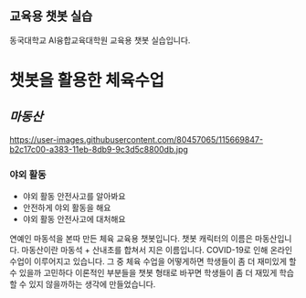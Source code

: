 ## 교육용 챗봇 실습

동국대학교 AI융합교육대학원 교육용 챗봇 실습입니다.

# **챗봇**을 활용한 체육수업

## *마동산*
https://user-images.githubusercontent.com/80457065/115669847-b2c17c00-a383-11eb-8db9-9c3d5c8800db.jpg

### 야외 활동

- 야외 활동 안전사고를 알아봐요
- 안전하게 야외 활동을 해요
- 야외 활동 안전사고에 대처해요

연예인 마동석을 본따 만든 체육 교육용 챗봇입니다.
  챗봇 캐릭터의 이름은 마동산입니다.  마동산이란 마동석 + 산내초를 합쳐서 지은 이름입니다.
  COVID-19로 인해 온라인 수업이 이루어지고 있습니다.
  그 중 체육 수업을 어떻게하면 학생들이 좀 더 재미있게 할 수 있을까 고민하다
  이론적인 부분들을 챗봇 형태로 바꾸면 학생들이 좀 더 재밌게 학습할 수 있지 않을까하는 생각에 만들었습니다.
